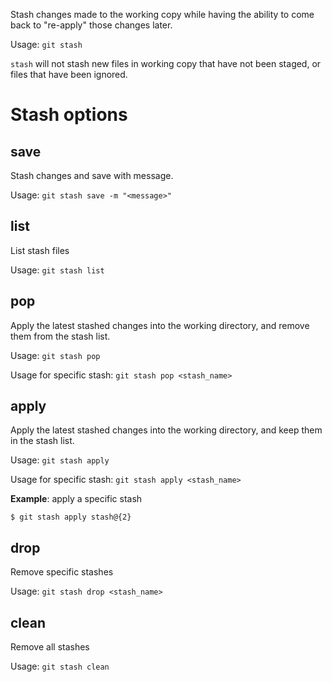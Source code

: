 Stash changes made to the working copy while having the ability to come back to "re-apply" those changes later.

Usage: `git stash`

`stash` will not stash new files in working copy that have not been staged, or files that have been ignored.

# Stash options

## save
Stash changes and save with message.

Usage: `git stash save -m "<message>"`


## list
List stash files

Usage: `git stash list`


## pop
Apply the latest stashed changes into the working directory, and remove them from the stash list.

Usage: `git stash pop`

Usage for specific stash: `git stash pop <stash_name>`


## apply
Apply the latest stashed changes into the working directory, and keep them in the stash list.

Usage: `git stash apply`

Usage for specific stash: `git stash apply <stash_name>`

**Example**: apply a specific stash
```shell
$ git stash apply stash@{2}
```

## drop
Remove specific stashes

Usage: `git stash drop <stash_name>`


## clean
Remove all stashes

Usage: `git stash clean`